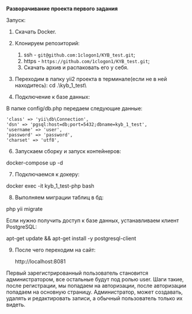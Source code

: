 **Разворачивание проекта первого задания**

Запуск:
1. Скачать Docker.


2. Клонируем репозиторий:
	1) ssh - `git@github.com:1clogon1/KYB_test.git`;
	2) https - `https://github.com/1clogon1/KYB_test.git`;
	3) Скачать архив и распаковать его у себя.


3. Переходим в папку yii2 проекта в терминале(если не в ней находитесь): 
	cd .\kyb_1_test\


4. Подключение к базе данных:

  В папке config/db.php передаем следующие данные:

    'class' => 'yii\db\Connection',
    'dsn' => 'pgsql:host=db;port=5432;dbname=kyb_1_test',
    'username' => 'user',
    'password' => 'password',
    'charset' => 'utf8',


6. Запускаем сборку и запуск контейнеров:
          
  docker-compose up -d


7. Подключаемся к докеру:

  docker exec -it kyb_1_test-php bash


8. Выполняем миграции таблиц в бд:

  php yii migrate

Если нужно получить доступ к базе данных, устанавливаем клиент PostgreSQL:

  apt-get update && apt-get install -y postgresql-client


9. После чего переходим на сайт:

   http://localhost:8081

Первый зарегистрированный пользователь становится администратором, все остальные будут под ролью user.
Шаги такие, после регистрации, мы попадаем на авторизации, после авторизации попадаем на основную страницу.
Администратор, может создавать, удалять и редактировать записи, а обычный пользователь только их видеть.
